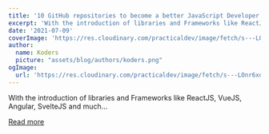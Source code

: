 ```yaml
---
title: '10 GitHub repositories to become a better JavaScript Developer'
excerpt: 'With the introduction of libraries and Frameworks like ReactJS, VueJS, Angular, SvelteJS and much...'
date: '2021-07-09'
coverImage: 'https://res.cloudinary.com/practicaldev/image/fetch/s---LOnr6xq--/c_imagga_scale,f_auto,fl_progressive,h_420,q_auto,w_1000/https://dev-to-uploads.s3.amazonaws.com/uploads/articles/48lpp1nudqikcftmu06i.png'
author:
  name: Koders
  picture: "assets/blog/authors/koders.png"
ogImage:
  url: 'https://res.cloudinary.com/practicaldev/image/fetch/s---LOnr6xq--/c_imagga_scale,f_auto,fl_progressive,h_420,q_auto,w_1000/https://dev-to-uploads.s3.amazonaws.com/uploads/articles/48lpp1nudqikcftmu06i.png'
---
```


With the introduction of libraries and Frameworks like ReactJS, VueJS, Angular, SvelteJS and much...

[Read more](https://dev.to/pb/10-github-repositories-which-will-help-you-to-become-a-better-javascript-developer-5om)
